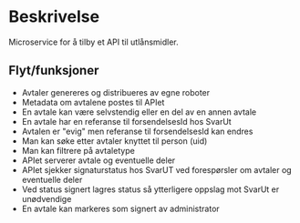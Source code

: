 # Beskrivelse

Microservice for å tilby et API til utlånsmidler.

## Flyt/funksjoner

- Avtaler genereres og distribueres av egne roboter
- Metadata om avtalene postes til APIet
- En avtale kan være selvstendig eller en del av en annen avtale
- En avtale har en referanse til forsendelsesId hos SvarUt
- Avtalen er "evig" men referanse til forsendelsesId kan endres
- Man kan søke etter avtaler knyttet til person (uid)
- Man kan filtrere på avtaletype
- APIet serverer avtale og eventuelle deler
- APIet sjekker signaturstatus hos SvarUT ved forespørsler om avtaler og eventuelle deler
- Ved status signert lagres status så ytterligere oppslag mot SvarUt er unødvendige
- En avtale kan markeres som signert av administrator

